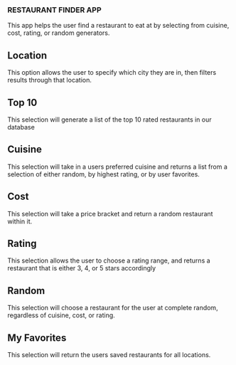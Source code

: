 ### RESTAURANT FINDER APP ###

This app helps the user find a restaurant to eat at by selecting from cuisine, cost, rating, or random generators.

## Location ##

This option allows the user to specify which city they are in, then filters results through that location.

## Top 10 ##

This selection will generate a list of the top 10 rated restaurants in our database

## Cuisine ##

This selection will take in a users preferred cuisine and returns a list from a selection of either random, by highest rating, or by user favorites.

## Cost ##

This selection will take a price bracket and return a random restaurant within it.

## Rating ##

This selection allows the user to choose a rating range, and returns a restaurant that is either 3, 4, or 5 stars accordingly

## Random ##

This selection will choose a restaurant for the user at complete random, regardless of cuisine, cost, or rating.

## My Favorites ##

This selection will return the users saved restaurants for all locations.
